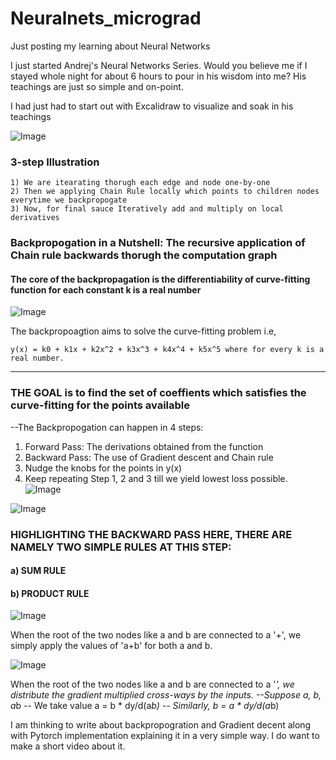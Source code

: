 # Neuralnets_micrograd
Just posting my learning about Neural Networks

I just started Andrej's Neural Networks Series. Would you believe me if I stayed whole night for about 6 hours to pour in his wisdom into me? His teachings are just so simple and on-point.

I had just had to start out with Excalidraw to visualize and soak in his teachings


![Image](https://github.com/user-attachments/assets/ea1c9beb-f945-4686-90d1-e0851d0323f6)

### 3-step Illustration
```
1) We are itearating thorugh each edge and node one-by-one
2) Then we applying Chain Rule locally which points to children nodes everytime we backpropogate
3) Now, for final sauce Iteratively add and multiply on local derivatives
```
### Backpropogation in a Nutshell: The recursive application of Chain rule backwards thorugh the computation graph

#### The core of the backpropagation is the differentiability of curve-fitting function for each constant k is a real number

![Image](https://github.com/user-attachments/assets/0d7abf4a-45bb-463f-8a67-ae50b1dd567b)

The backpropoagtion aims to solve the curve-fitting problem i.e, 
```
y(x) = k0 + k1x + k2x^2 + k3x^3 + k4x^4 + k5x^5 where for every k is a real number.
```

________________________________________________________________________________________________________

### THE GOAL is to find the set of coeffients which satisfies the curve-fitting for the points available

--The Backpropogation can happen in 4 steps:
1) Forward Pass: The derivations obtained from the function
2) Backward Pass: The use of Gradient descent and Chain rule
3) Nudge the knobs for the points in y(x)
4) Keep repeating Step 1, 2 and 3 till we yield lowest loss possible. 
![Image](https://github.com/user-attachments/assets/cb2c2dc7-2e2a-416b-abc0-8faea969e504)

![Image](https://github.com/user-attachments/assets/020af10d-0846-4170-a455-340529cd1dc9)


### HIGHLIGHTING THE BACKWARD PASS HERE, THERE ARE NAMELY TWO SIMPLE RULES AT THIS STEP:
#### a) SUM RULE
#### b) PRODUCT RULE

![Image](https://github.com/user-attachments/assets/05886c4c-8894-4053-9556-95bd64dfdee1)

When the root of the two nodes like a and b are connected to a '+', we simply apply the values of 'a+b' for both a and b.

![Image](https://github.com/user-attachments/assets/9a53b06d-fdf6-443a-9db6-65d9edfbe74a)

When the root of the two nodes like a and b are connected to a '*', we distribute the gradient multiplied cross-ways by the inputs.
--Suppose a, b, a*b
-- We take value a = b * dy/d(a*b)
-- Similarly, b = a * dy/d(a*b)


I am thinking to write about backpropogration and Gradient decent along with Pytorch implementation explaining it in a very simple way.
I do want to make a short video about it.

